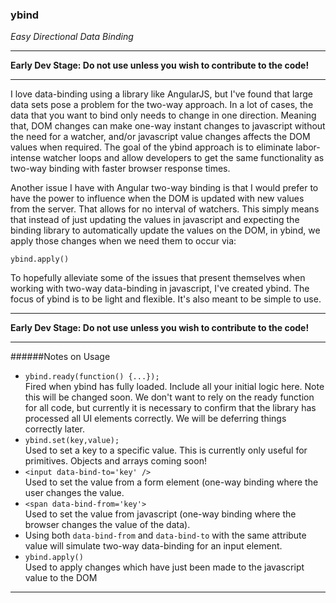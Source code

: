 ### ybind

*Easy Directional Data Binding*

___

**Early Dev Stage: Do not use unless you wish to contribute to the code!**

___

I love data-binding using a library like AngularJS, but I've found that large data sets pose a problem for the two-way approach. In a lot of cases, the data that you want to bind only needs to change in one direction. Meaning that, DOM changes can make one-way instant changes to javascript without the need for a watcher, and/or javascript value changes affects the DOM values when required. The goal of the ybind approach is to eliminate labor-intense watcher loops and allow developers to get the same functionality as two-way binding with faster browser response times.
 
Another issue I have with Angular two-way binding is that I would prefer to have the power to influence when the DOM is updated with new values from the server. That allows for no interval of watchers. This simply means that instead of just updating the values in javascript and expecting the binding library to automatically update the values on the DOM, in ybind, we apply those changes when we need them to occur via:

`ybind.apply()`
 
To hopefully alleviate some of the issues that present themselves when working with two-way data-binding in javascript, I've created ybind. The focus of ybind is to be light and flexible. It's also meant to be simple to use. 

___

**Early Dev Stage: Do not use unless you wish to contribute to the code!**

___

######Notes on Usage

  * `ybind.ready(function() {...});` <br> Fired when ybind has fully loaded. Include all your initial logic here. Note this will be changed soon. We don't want to rely on the ready function for all code, but currently it is necessary to confirm that the library has processed all UI elements correctly. We will be deferring things correctly later. 
  * `ybind.set(key,value);` <br> Used to set a key to a specific value. This is currently only useful for primitives. Objects and arrays coming soon!  
  * `<input data-bind-to='key' />` <br> Used to set the value from a form element (one-way binding where the user changes the value.  
  * `<span data-bind-from='key'>` <br> Used to set the value from javascript (one-way binding where the browser changes the value of the data).   
  * Using both `data-bind-from` and `data-bind-to` with the same attribute value <key> will simulate two-way data-binding for an input element.  
  * `ybind.apply()` <br> Used to apply changes which have just been made to the javascript value to the DOM  

-------